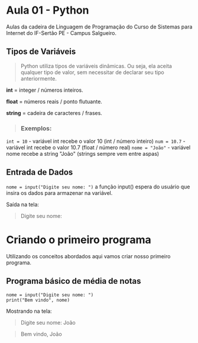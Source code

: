 # Aula 01 - Python

Aulas da cadeira de Linguagem de Programação do Curso de Sistemas para Internet do IF-Sertão PE - Campus Salgueiro.


## Tipos de Variáveis

>Python utiliza tipos de variáveis dinâmicas. Ou seja, ela aceita qualquer tipo de valor, sem necessitar de declarar seu tipo anteriormente.

**int** = integer / números inteiros.

**float** = números reais / ponto flutuante.

**string** = cadeira de caracteres / frases.

>### Exemplos:
`int = 10` - variável int recebe o valor 10 (int / número inteiro)
`num = 10.7` - variável int recebe o valor 10.7 (float / número real)
`nome = "João"` - variável nome recebe a string "João" (strings sempre vem entre aspas)

## Entrada de Dados

`nome = input("Digite seu nome: ")`
a função input() espera do usuário que insira os dados para armazenar na variável.

Saída na tela:
>Digite seu nome: 

# Criando o primeiro programa
Utilizando os conceitos abordados aqui vamos criar nosso primeiro programa.

 ## Programa básico de média de notas
```
nome = input("Digite seu nome: ")
print("Bem vindo", nome)
```

Mostrando na tela:

>Digite seu nome: João

>Bem vindo, João